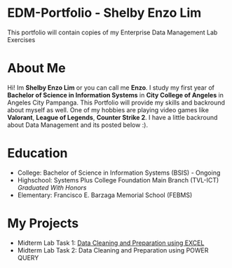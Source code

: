 # EDM-Portfolio - Shelby Enzo Lim
This portfolio will contain copies of my Enterprise Data Management Lab Exercises
# About Me
Hi! Im **Shelby Enzo Lim** or you can call me **Enzo**. I study my first year of **Bachelor of Science in Information Systems** in **City College of Angeles** in Angeles City Pampanga. 
This Portfolio will provide my skills and backround about myself as well. One of my hobbies are playing video games like **Valorant**, **League of Legends**, **Counter Strike 2**. I have a little backround about Data Management and its posted below :).
# Education
- College: Bachelor of Science in Information Systems (BSIS) - Ongoing
- Highschool: Systems Plus College Foundation Main Branch (TVL-ICT) _Graduated With Honors_
- Elementary: Francisco E. Barzaga Memorial School (FEBMS)
# My Projects
 - Midterm Lab Task 1: [Data Cleaning and Preparation using EXCEL](https://github.com/Enzofxd/enzofxd/blob/55d947daf860a675866e4a3325e211f4074f92fa/Midterm1/readme.md)
 - Midterm Lab Task 2: Data Cleaning and Preparation using POWER QUERY
